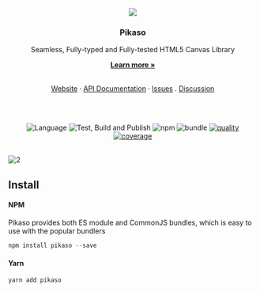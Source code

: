 

<div align="center">
  <img src="https://user-images.githubusercontent.com/334716/158897748-f5cd569b-64b6-4551-be30-2d020b9efbde.svg" />
  
  <h3>Pikaso</h3>
  <p>Seamless, Fully-typed and Fully-tested HTML5 Canvas Library</p>
  <a href="https://pikaso.app"><strong>Learn more »</strong></a>
  <br />
  <br />
  
  <a href="https://pikaso.app">Website</a> ·
  <a href="https://pikaso.app/api/classes/Pikaso.html">API Documentation</a> ·
  <a href="https://github.com/pikasojs/pikaso/issues">Issues</a> . 
  <a href="https://github.com/pikasojs/pikaso/discussions">Discussion</a>
  
  <br />
  <br />
  
  ![Language](https://badgen.net/badge/icon/typescript?icon=typescript&label=Language)
  ![Test, Build and Publish](https://github.com/pikasojs/pikaso/workflows/Test/Build/Publish/badge.svg)
  ![npm](https://badgen.net/npm/v/pikaso)
  ![bundle](https://badgen.net/bundlephobia/minzip/pikaso)
  [![quality](https://app.codacy.com/project/badge/Grade/f16b7c57dbbd4cdfa02b05f5ca04750a)](https://www.codacy.com/gh/pikasojs/pikaso/dashboard)
  [![coverage](https://app.codacy.com/project/badge/Coverage/f16b7c57dbbd4cdfa02b05f5ca04750a)](https://www.codacy.com/gh/pikasojs/pikaso/dashboard) 
  <br />
  <br />
</div>



![2](https://user-images.githubusercontent.com/334716/158895397-e23b5d01-fd63-4db4-8f5d-174d9ddcac33.gif)

## Install   

#### NPM

Pikaso provides both ES module and CommonJS bundles, which is easy to use with the popular bundlers

```js
npm install pikaso --save
```

#### Yarn
```js
yarn add pikaso
```


#### <script> tag

Pikaso also supports UMD loading

```js
<srcipt src="https://unpkg.com/pikaso@latest/umd/pikaso.min.js" type="text/javascript" />
```


## Getting Started

```js
import Pikaso from 'pikaso'

const editor = new Pikaso({
  container: document.getElementById('<YOUR_DIV_ID>'),
})
```

## React 
This is possible to directly import the library or reuse the official hook   
https://github.com/pikasojs/pikaso-react-hook

## NodeJs
Pikaso comes with support for NodeJs out of the box.   
Using Pikaso in a NodeJs environment is similar to using it in a browser.   

[https://pikaso.app/#/advanced/nodejs](https://pikaso.app/#/advanced/nodejs)



## Features

- [Fully Typed](https://github.com/pikasojs/pikaso/tree/master/src/types)
- [Global Configurations](https://pikaso.app/#/getting-started/configuration)
- [Fully Customizable Cropping](https://pikaso.app/#/core/cropper)
- [Rotation and Transformation](https://pikaso.app/#/core/rotation)
- [Shape and FreeStyle Drawing](https://pikaso.app/#/core/drawing)
- [Built-in Shapes](https://pikaso.app/#/core/shapes)
- [Groups](https://pikaso.app/#/core/groups)
- [Interactive Text Editing](https://pikaso.app/#/core/label)
- [Customizable Shapes](https://pikaso.app/#/advanced/create-custom-shapes)
- [Image and SVG](https://pikaso.app/#/core/image)
- [Background Image](https://pikaso.app/#/core/background)
- [Event Management](https://pikaso.app/#/core/events)
- [State Management (Undo/Redo)](https://pikaso.app/#/core/history)
- [Flipping  ](https://pikaso.app/#/core/flip)
- [Interactive Selection Management](https://pikaso.app/#/core/selection)
- [Snap to Grid](https://pikaso.app/#/core/snap-grid)
- [Measurement Tag](https://pikaso.app/#/core/measurement-tag)
- [Export to PNG and JPEG](https://pikaso.app/#/core/import-export)
- [Import/Export JSON](https://pikaso.app/#/core/import-export)
- [Filters](https://pikaso.app/#/core/filters)
- [Custom Filters](https://pikaso.app/#/advanced/create-custom-filters)
- [NodeJs](https://pikaso.app/#/advanced/nodejs)

  
## Documentation
[Full Documentation](https://pikaso.app)
  
## API references
[Full API references](https://pikaso.app/api)
  
## Demos
[React Setup](https://codesandbox.io/s/pikaso-react-hook-example-i0uwg)   
[Vue 3 Setup](https://codesandbox.io/s/vue3-example-o3cig)   
[Svelte Setup](https://svelte.dev/repl/b3e372de4b404f67b70ce047623f0efc?version=3.46.4)    
[All Demos](https://pikaso.app)

  
### Pikaso vs. Konva
[Konva](https://konvajs.org/docs/index.html) is a great HTML5 Canvas TypeScript framework that extends the 2d context by enabling canvas interactivity for desktop and mobile applications.  

Pikaso is built on top of Konva to provide a couple of advanced features that Konva doesn't support out of the box.

| Library |  |
| - | - |
| HTML5 Canvas | Provides low level APIs to draw graphics |
| Konva | Provides Shapes, Dragging, Styling, Events, Transformation and Filters features to HTML5 canvas  |
| Pikaso | Adds a lot of Simplicity and provides Free style and Shape Drawing, Advanced Shapes and Groups, State Management (Undo/Redo/Reset), JSON Import/Export, Text Editing, Cropping, Rotation, Transformation, Event Manager, Snap to Grid, Advanced Transformation and Selection, Flipping, Background Image and Background Overlay management, Filter Management to Konva |


## Supporters
[![Stargazers repo roster for @pikasojs/pikaso](https://reporoster.com/stars/pikasojs/pikaso)](https://github.com/pikasojs/pikaso/stargazers)

  
## License
According to the terms of the [MIT license](LICENSE), Pikaso is freely distributable.

[![FOSSA Status][fossa-large-image]][fossa-large-url]
  
[fossa-large-image]: https://app.fossa.io/api/projects/git%2Bhttps%3A%2F%2Fgithub.com%2Fpikasojs%2Fpikaso.svg?type=large
[fossa-large-url]: https://app.fossa.io/projects/git%2Bhttps%3A%2F%2Fgithub.com%2Fpikasojs%2Fpikaso?ref=badge_large
